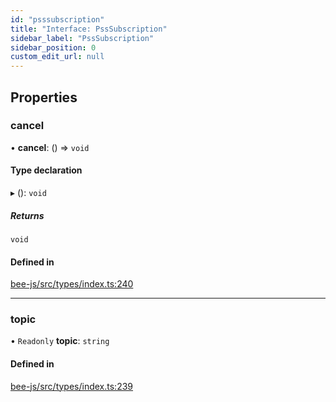 ```yaml
---
id: "psssubscription"
title: "Interface: PssSubscription"
sidebar_label: "PssSubscription"
sidebar_position: 0
custom_edit_url: null
---
```


## Properties

### cancel

• **cancel**: () =\> `void`

#### Type declaration

▸ (): `void`

##### Returns

`void`

#### Defined in

[bee-js/src/types/index.ts:240](https://github.com/ethersphere/bee-js/blob/74056cb/src/types/index.ts#L240)

___

### topic

• `Readonly` **topic**: `string`

#### Defined in

[bee-js/src/types/index.ts:239](https://github.com/ethersphere/bee-js/blob/74056cb/src/types/index.ts#L239)

